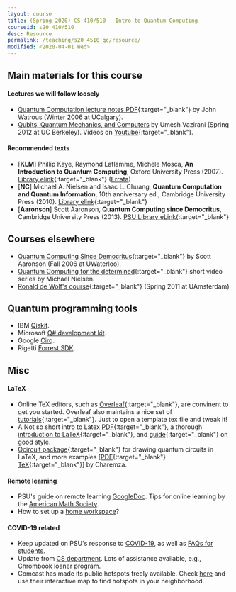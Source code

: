 ```yaml
---
layout: course
title: (Spring 2020) CS 410/510 - Intro to Quantum Computing
courseid: s20 410/510
desc: Resource
permalink: /teaching/s20_4510_qc/resource/
modified: <2020-04-01 Wed>
---
```


## Main materials for this course

#### Lectures we will follow loosely

* [Quantum Computation lecture notes PDF](https://cs.uwaterloo.ca/~watrous/CPSC519/LectureNotes/all.pdf){:target="_blank"} by John Watrous (Winter 2006 at UCalgary). 
* [Qubits, Quantum Mechanics, and Computers](http://www-inst.eecs.berkeley.edu/~cs191/sp12/) by Umesh Vazirani (Spring 2012 at UC Berkeley). Videos on [Youtube](https://www.youtube.com/playlist?list=PLDAjb_zu5aoFazE31_8yT0OfzsTcmvAVg){:target="_blank"}. 

#### Recommended texts

*  [**KLM**] Phillip Kaye, Raymond Laflamme, Michele Mosca, **An
       Introduction to Quantum Computing**, Oxford University Press
       (2007). [Library
       elink](https://search.library.pdx.edu/permalink/f/p82vj0/CP71189200070001451){:target="_blank"}
       ([Errata](http://qcintro.com/))
*  [**NC**] Michael A. Nielsen and Isaac L. Chuang, **Quantum
   Computation and Quantum Information**, 10th anniversary ed.,
   Cambridge University Press (2010). [Library
   elink](https://search.library.pdx.edu/permalink/f/p82vj0/CP51230839460001451){:target="_blank"}
*  [**Aaronson**] Scott Aaronson, **Quantum Computing since Democritus**, Cambridge University Press (2013). [PSU Library
eLink](https://search.library.pdx.edu/permalink/f/p82vj0/CP51230864080001451){:target="_blank"}

## Courses elsewhere 

* [Quantum Computing Since Democritus](http://www.scottaaronson.com/democritus/){:target="_blank"} by Scott Aaronson (Fall 2006 at UWaterloo). 
* [Quantum Computing for the determined](http://michaelnielsen.org/blog/quantum-computing-for-the-determined/){:target="_blank"} short video series by Michael Nielsen. 
* [Ronald de Wolf's course](http://homepages.cwi.nl/~rdewolf/qc11.html){:target="_blank"} (Spring 2011 at UAmsterdam)

## Quantum programming tools
* IBM [Qiskit](https://qiskit.org/). 
* Microsoft [Q# development kit](https://www.microsoft.com/en-us/quantum/development-kit).
* Google [Cirq](https://cirq.readthedocs.io/en/stable/index.html).
* Rigetti [Forrest SDK](http://docs.rigetti.com/en/stable/). 

## Misc 

#### LaTeX 
* Online TeX editors, such as
  [Overleaf](https://www.overleaf.com/){:target="_blank"}, are
  convinent to get you started. Overleaf also maintains a nice set of
  [tutorials](https://www.sharelatex.com/blog/latex-guides/beginners-tutorial.html){:target="_blank"}. Just to open a template tex file and tweak
  it!
* A Not so short intro to Latex [PDF](https://tobi.oetiker.ch/lshort/lshort.pdf){:target="_blank"}, a thorough [introduction to LaTeX](https://en.wikibooks.org/wiki/LaTeX){:target="_blank"}, and [guide](http://www.math.illinois.edu/~ajh/tex/basics.html){:target="_blank"} on good style. 
* [Qcircuit package](https://github.com/CQuIC/qcircuit){:target="_blank"} for drawing quantum circuits in LaTeX, and more examples [[PDF](http://www2.warwick.ac.uk/fac/sci/physics/research/cfsa/people/pastmembers/charemzam/pastprojects/mcharemza_quant_circ.pdf){:target="_blank"} [TeX](http://www2.warwick.ac.uk/fac/sci/physics/research/cfsa/people/pastmembers/charemzam/pastprojects/mcharemza_quant_circ.tex){:target="_blank"}] by Charemza.

#### Remote learning
*  PSU's guide on remote learning
   [GoogleDoc](https://docs.google.com/document/d/1om1tFnPATTJtXmyeW6Hj1eWEmTiTuGxZHoQgq89FklM/edit). Tips for online learning by the [American Math Society](https://blogs.ams.org/matheducation/2020/03/30/online-learning-in-the-time-of-coronavirus-tips-for-students-and-the-instructors-who-support-them/#more-2956).
* How to set up a [home workspace](https://today.tamu.edu/2020/03/18/how-to-set-up-a-healthy-home-workspace)?

#### COVID-19 related
*  Keep updated on PSU's response to
   [COVID-19](https://www.pdx.edu/coronavirus-response), as well as
   [FAQs for
   students](https://www.pdx.edu/coronavirus-response/FAQ#students).
*  Update from [CS department](https://www.pdx.edu/computer-science/computer-science-update-32720). Lots of assistance available, e.g., Chrombook  loaner program. 
*  Comcast has made its public hotspots freely available. Check
   [here](https://wifi.xfinity.com/) and use their interactive map to
   find hotspots in your neighborhood. 


